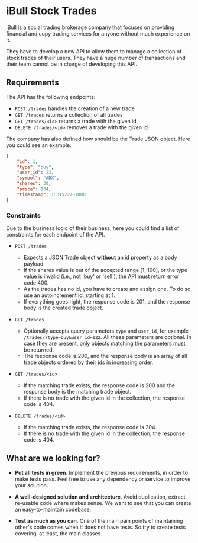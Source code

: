 # iBull Stock Trades

iBull is a social trading brokerage company that focuses on providing financial and copy trading services for anyone
 without much experience on it.
 
They have to develop a new API to allow them to manage a collection of stock trades of their users. They have
 a huge number of transactions and their team cannot be in charge of developing this API.
 
## Requirements

The API has the following endpoints:

* `POST /trades` handles the creation of a new trade
* `GET /trades` returns a collection of all trades
* `GET /trades/<id>` returns a trade with the given id
* `DELETE /trades/<id>` removes a trade with the given id

The company has also defined how should be the Trade JSON object. Here you could see an example: 

```json
{
    "id": 1,
    "type": "buy",
    "user_id": 23,
    "symbol": "ABX",
    "shares": 30,
    "price": 134,
    "timestamp": 1531522701000
}
```

### Constraints

Due to the business logic of their business, here you could find a list of constraints for each
 endpoint of the API. 
 
* `POST /trades`
    * Expects a JSON Trade object **without** an id property as a body payload. 
    * If the shares value is out of the accepted range [1, 100], 
    or the type value is invalid (i.e., not 'buy' or 'sell'), the API must return error code 400. 
    * As the trades has no id, you have to create and assign one. To do so, use an autoincrement id, starting at 1.
    * If everything goes right, the response code is 201, and the response body is the created trade object.
    
* `GET /trades`
    * Optionally accepts query parameters `type` and `user_id`, for example `/trades/?type=buy&user_id=122`. 
    All these parameters are optional. In case they are present, only objects matching the parameters must be returned.
    * The response code is 200, and the response body is an array of all trade objects ordered by their 
    ids in increasing order.
    
* `GET /trades/<id>`
    * If the matching trade exists, the response code is 200 and the response body is the matching trade object.
    * If there is no trade with the given id in the collection, the response code is 404.

* `DELETE /trades/<id>`
    * If the matching trade exists, the response code is 204.
    * If there is no trade with the given id in the collection, the response code is 404.
    

## What are we looking for?

* **Put all tests in green**. Implement the previous requirements, in order to make tests pass. Feel free to 
use any dependency or service to improve your solution.

* **A well-designed solution and architecture**. Avoid duplication, extract re-usable code
where makes sense. We want to see that you can create an easy-to-maintain codebase.

* **Test as much as you can**. One of the main pain points of maintaining other's code
comes when it does not have tests. So try to create tests covering, at least, the main classes.